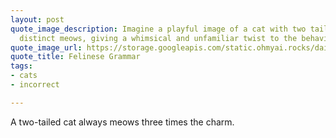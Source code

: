 ```yaml
---
layout: post
quote_image_description: Imagine a playful image of a cat with two tails and three
  distinct meows, giving a whimsical and unfamiliar twist to the behavior of cats.
quote_image_url: https://storage.googleapis.com/static.ohmyai.rocks/daily/2024-03-20.jpg
quote_title: Felinese Grammar
tags:
- cats
- incorrect

---
```


A two-tailed cat always meows three times the charm.